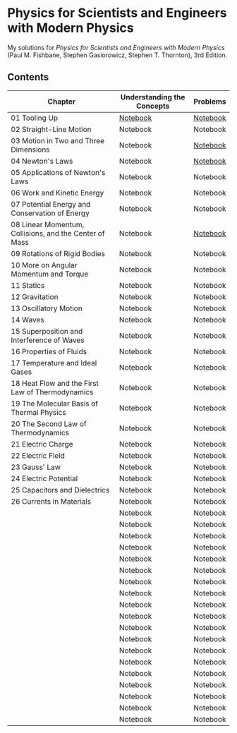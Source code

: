 # Physics for Scientists and Engineers with Modern Physics

My solutions for *Physics for Scientists and Engineers with Modern Physics* (Paul M. Fishbane, Stephen Gasiorowicz, Stephen T. Thornton), 3rd Edition.

## Contents

|Chapter|Understanding the Concepts|Problems|
|---|---|---|
|01 Tooling Up|[Notebook](https://nbviewer.org/github/LiiYeongchyi/Physics-for-Scientists-and-Engineers-with-Modern-Physics/blob/main/Understanding%20the%20Concepts/Chapter%201%20Tooling%20Up.ipynb)|[Notebook](https://nbviewer.org/github/LiiYeongchyi/Physics-for-Scientists-and-Engineers-with-Modern-Physics/blob/main/Problems/Chapter%201%20Tooling%20Up.ipynb)|
|02 Straight-Line Motion|Notebook|Notebook|
|03 Motion in Two and Three Dimensions|Notebook|[Notebook](https://nbviewer.org/github/LiiYeongchyi/Physics-for-Scientists-and-Engineers-with-Modern-Physics/blob/main/Problems/Chapter%203%20Motion%20in%20Two%20and%20Three%20Dimensions.ipynb)|
|04 Newton's Laws|Notebook|[Notebook](https://nbviewer.org/github/LiiYeongchyi/Physics-for-Scientists-and-Engineers-with-Modern-Physics/blob/main/Problems/Chapter%204%20Newton%27s%20Laws.ipynb)|
|05 Applications of Newton's Laws|Notebook|Notebook|
|06 Work and Kinetic Energy|Notebook|Notebook|
|07 Potential Energy and Conservation of Energy|Notebook|Notebook|
|08 Linear Momentum, Collisions, and the Center of Mass|Notebook|[Notebook](https://nbviewer.org/github/LiiYeongchyi/Physics-for-Scientists-and-Engineers-with-Modern-Physics/blob/main/Problems/Chapter%208%20Linear%20Momentum%2C%20Collisions%2C%20and%20the%20Center%20of%20Mass.ipynb)|
|09 Rotations of Rigid Bodies|Notebook|Notebook|
|10 More on Angular Momentum and Torque|Notebook|Notebook|
|11 Statics|Notebook|Notebook|
|12 Gravitation|Notebook|Notebook|
|13 Oscillatory Motion|Notebook|Notebook|
|14 Waves|Notebook|Notebook|
|15 Superposition and Interference of Waves|Notebook|Notebook|
|16 Properties of Fluids|Notebook|Notebook|
|17 Temperature and Ideal Gases|Notebook|Notebook|
|18 Heat Flow and the First Law of Thermodynamics|Notebook|Notebook|
|19 The Molecular Basis of Thermal Physics|Notebook|Notebook|
|20 The Second Law of Thermodynamics|Notebook|Notebook|
|21 Electric Charge|Notebook|Notebook|
|22 Electric Field|Notebook|Notebook|
|23 Gauss' Law|Notebook|Notebook|
|24 Electric Potential|Notebook|Notebook|
|25 Capacitors and Dielectrics|Notebook|Notebook|
|26 Currents in Materials|Notebook|Notebook|
||Notebook|Notebook|
||Notebook|Notebook|
||Notebook|Notebook|
||Notebook|Notebook|
||Notebook|Notebook|
||Notebook|Notebook|
||Notebook|Notebook|
||Notebook|Notebook|
||Notebook|Notebook|
||Notebook|Notebook|
||Notebook|Notebook|
||Notebook|Notebook|
||Notebook|Notebook|
||Notebook|Notebook|
||Notebook|Notebook|
||Notebook|Notebook|
||Notebook|Notebook|
||Notebook|Notebook|
||Notebook|Notebook|
